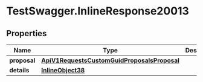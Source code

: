 # TestSwagger.InlineResponse20013

## Properties

Name | Type | Description | Notes
------------ | ------------- | ------------- | -------------
**proposal** | [**ApiV1RequestsCustomGuidProposalsProposal**](ApiV1RequestsCustomGuidProposalsProposal.md) |  | [optional] 
**details** | [**InlineObject38**](InlineObject38.md) |  | [optional] 


